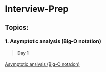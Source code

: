 # Interview-Prep

## Topics: 

### 1. Asymptotic analysis (Big-O notation)


> #### Day 1
  [Asymptotic analysis (Big-O notation)](https://www.youtube.com/watch?v=V42FBiohc6c&list=PL2_aWCzGMAwI9HK8YPVBjElbLbI3ufctn)
  


